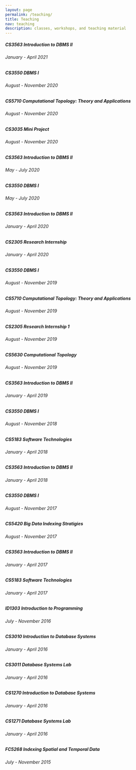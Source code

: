 ```yaml
---
layout: page
permalink: /teaching/
title: Teaching
nav: teaching
description: classes, workshops, and teaching material
---
```


<!-- <h3 class="mt-4">Indian Institute of Technology, Hyderabad</h3> -->


<div class="card mt-3">
  <div class="p-3">
    <div class="row">
      <div class="col-sm-10">
        <h5 class="font-weight-bold">CS3563 Introduction to DBMS II</h5>
      </div>
      <!-- <div class="col-sm-2 text-left text-sm-right">
        <span class="badge font-weight-bold danger-color-dark darken-1 text-uppercase align-middle"  href="https:" target="_blank"> Running </span>
      </div> -->
    </div>
    <h6 class="font-italic mt-2 mt-sm-0">January - April 2021</h6>
    <!-- <ul class="card-text font-weight-light list-group list-group-flush">
      <li class="list-group-item"></li>
    </ul> -->
  </div>
</div>

<div class="card mt-3">
  <div class="p-3">
    <div class="row">
      <div class="col-sm-10">
        <h5 class="font-weight-bold">CS3550 DBMS I</h5>
      </div>
    </div>
    <h6 class="font-italic mt-2 mt-sm-0">August - November 2020</h6>
  </div>
</div>

<div class="card mt-3">
  <div class="p-3">
    <div class="row">
      <div class="col-sm-10">
        <h5 class="font-weight-bold">CS5710 Computational Topology: Theory and Applications</h5>
      </div>
    </div>
    <h6 class="font-italic mt-2 mt-sm-0">August - November 2020</h6>
  </div>
</div>

<div class="card mt-3">
  <div class="p-3">
    <div class="row">
      <div class="col-sm-10">
        <h5 class="font-weight-bold">CS3035 Mini Project</h5>
      </div>
    </div>
    <h6 class="font-italic mt-2 mt-sm-0">August - November 2020</h6>
  </div>
</div>

<div class="card mt-3">
  <div class="p-3">
    <div class="row">
      <div class="col-sm-10">
        <h5 class="font-weight-bold">CS3563 Introduction to DBMS II</h5>
      </div>
    </div>
    <h6 class="font-italic mt-2 mt-sm-0">May - July 2020</h6>
  </div>
</div>

<div class="card mt-3">
  <div class="p-3">
    <div class="row">
      <div class="col-sm-10">
        <h5 class="font-weight-bold">CS3550 DBMS I</h5>
      </div>
    </div>
    <h6 class="font-italic mt-2 mt-sm-0">May - July 2020</h6>
  </div>
</div>

<div class="card mt-3">
  <div class="p-3">
    <div class="row">
      <div class="col-sm-10">
        <h5 class="font-weight-bold">CS3563 Introduction to DBMS II</h5>
      </div>
    </div>
    <h6 class="font-italic mt-2 mt-sm-0">January - April 2020</h6>
  </div>
</div>

<div class="card mt-3">
  <div class="p-3">
    <div class="row">
      <div class="col-sm-10">
        <h5 class="font-weight-bold">CS2305 Research Internship</h5>
      </div>
    </div>
    <h6 class="font-italic mt-2 mt-sm-0">January - April 2020</h6>
  </div>
</div>

<div class="card mt-3">
  <div class="p-3">
    <div class="row">
      <div class="col-sm-10">
        <h5 class="font-weight-bold">CS3550 DBMS I</h5>
      </div>
    </div>
    <h6 class="font-italic mt-2 mt-sm-0">August - November 2019</h6>
  </div>
</div>


<div class="card mt-3">
  <div class="p-3">
    <div class="row">
      <div class="col-sm-10">
        <h5 class="font-weight-bold">CS5710 Computational Topology: Theory and Applications</h5>
      </div>
    </div>
    <h6 class="font-italic mt-2 mt-sm-0">August - November 2019</h6>
  </div>
</div>

<div class="card mt-3">
  <div class="p-3">
    <div class="row">
      <div class="col-sm-10">
        <h5 class="font-weight-bold">CS2305 Research Internship 1</h5>
      </div>
    </div>
    <h6 class="font-italic mt-2 mt-sm-0">August - November 2019</h6>
  </div>
</div>

<div class="card mt-3">
  <div class="p-3">
    <div class="row">
      <div class="col-sm-10">
        <h5 class="font-weight-bold">CS5630 Computational Topology</h5>
      </div>
    </div>
    <h6 class="font-italic mt-2 mt-sm-0">August - November 2019</h6>
  </div>
</div>

<div class="card mt-3">
  <div class="p-3">
    <div class="row">
      <div class="col-sm-10">
        <h5 class="font-weight-bold">CS3563 Introduction to DBMS II</h5>
      </div>
    </div>
    <h6 class="font-italic mt-2 mt-sm-0">January - April 2019</h6>
  </div>
</div>

<div class="card mt-3">
  <div class="p-3">
    <div class="row">
      <div class="col-sm-10">
        <h5 class="font-weight-bold">CS3550 DBMS I</h5>
      </div>
    </div>
    <h6 class="font-italic mt-2 mt-sm-0">August - November 2018</h6>
  </div>
</div>

<div class="card mt-3">
  <div class="p-3">
    <div class="row">
      <div class="col-sm-10">
        <h5 class="font-weight-bold">CS5183 Software Technologies</h5>
      </div>
    </div>
    <h6 class="font-italic mt-2 mt-sm-0">January - April 2018</h6>
  </div>
</div>

<div class="card mt-3">
  <div class="p-3">
    <div class="row">
      <div class="col-sm-10">
        <h5 class="font-weight-bold">CS3563 Introduction to DBMS II</h5>
      </div>
    </div>
    <h6 class="font-italic mt-2 mt-sm-0">January - April 2018</h6>
  </div>
</div>

<div class="card mt-3">
  <div class="p-3">
    <div class="row">
      <div class="col-sm-10">
        <h5 class="font-weight-bold">CS3550 DBMS I</h5>
      </div>
    </div>
    <h6 class="font-italic mt-2 mt-sm-0">August - November 2017</h6>
  </div>
</div>

<div class="card mt-3">
  <div class="p-3">
    <div class="row">
      <div class="col-sm-10">
        <h5 class="font-weight-bold">CS5420 Big Data Indexing Stratigies</h5>
      </div>
    </div>
    <h6 class="font-italic mt-2 mt-sm-0">August - November 2017</h6>
  </div>
</div>

<div class="card mt-3">
  <div class="p-3">
    <div class="row">
      <div class="col-sm-10">
        <h5 class="font-weight-bold">CS3563 Introduction to DBMS II</h5>
      </div>
    </div>
    <h6 class="font-italic mt-2 mt-sm-0">January - April 2017</h6>
  </div>
</div>

<div class="card mt-3">
  <div class="p-3">
    <div class="row">
      <div class="col-sm-10">
        <h5 class="font-weight-bold">CS5183 Software Technologies</h5>
      </div>
    </div>
    <h6 class="font-italic mt-2 mt-sm-0">January - April 2017</h6>
  </div>
</div>

<div class="card mt-3">
  <div class="p-3">
    <div class="row">
      <div class="col-sm-10">
        <h5 class="font-weight-bold">ID1303 Introduction to Programming</h5>
      </div>
    </div>
    <h6 class="font-italic mt-2 mt-sm-0">July - November 2016</h6>
  </div>
</div>

<div class="card mt-3">
  <div class="p-3">
    <div class="row">
      <div class="col-sm-10">
        <h5 class="font-weight-bold">CS3010 Introduction to Database Systems</h5>
      </div>
    </div>
    <h6 class="font-italic mt-2 mt-sm-0">January - April 2016</h6>
  </div>
</div>

<div class="card mt-3">
  <div class="p-3">
    <div class="row">
      <div class="col-sm-10">
        <h5 class="font-weight-bold">CS3011 Database Systems Lab</h5>
      </div>
    </div>
    <h6 class="font-italic mt-2 mt-sm-0">January - April 2016</h6>
  </div>
</div>

<div class="card mt-3">
  <div class="p-3">
    <div class="row">
      <div class="col-sm-10">
        <h5 class="font-weight-bold">CS1270 Introduction to Database Systems</h5>
      </div>
    </div>
    <h6 class="font-italic mt-2 mt-sm-0">January - April 2016</h6>
  </div>
</div>

<div class="card mt-3">
  <div class="p-3">
    <div class="row">
      <div class="col-sm-10">
        <h5 class="font-weight-bold">CS1271 Database Systems Lab</h5>
      </div>
    </div>
    <h6 class="font-italic mt-2 mt-sm-0">January - April 2016</h6>
  </div>
</div>

<div class="card mt-3">
  <div class="p-3">
    <div class="row">
      <div class="col-sm-10">
        <h5 class="font-weight-bold">FC5268 Indexing Spatial and Temporal Data</h5>
      </div>
    </div>
    <h6 class="font-italic mt-2 mt-sm-0">July - November 2015</h6>
  </div>
</div>
